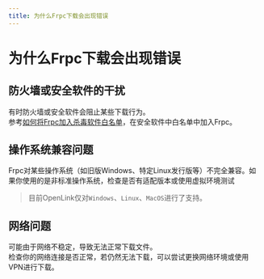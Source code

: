 ```yaml
---
title: 为什么Frpc下载会出现错误
---
```

# 为什么Frpc下载会出现错误

## 防火墙或安全软件的干扰
有时防火墙或安全软件会阻止某些下载行为。  
参考[如何将Frpc加入杀毒软件白名单](../../解决办法/AddWhiteList)，在安全软件中白名单中加入Frpc。

## 操作系统兼容问题
Frpc对某些操作系统（如旧版Windows、特定Linux发行版等）不完全兼容。如果你使用的是非标准操作系统，检查是否有适配版本或使用虚拟环境测试
> 目前OpenLink仅对`Windows`、`Linux`、`MacOS`进行了支持。

## 网络问题
可能由于网络不稳定，导致无法正常下载文件。  
检查你的网络连接是否正常，若仍然无法下载，可以尝试更换网络环境或使用VPN进行下载。
